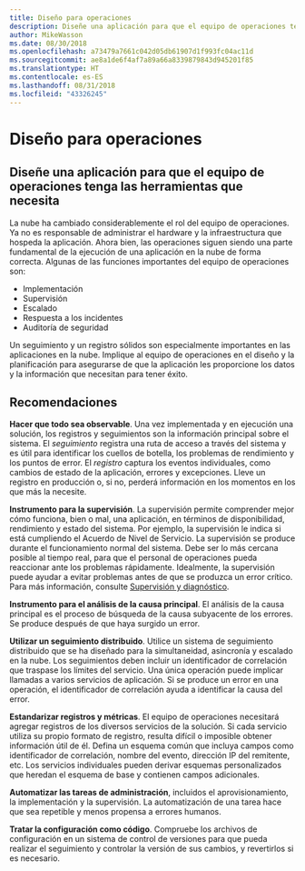 ```yaml
---
title: Diseño para operaciones
description: Diseñe una aplicación para que el equipo de operaciones tenga las herramientas que necesita
author: MikeWasson
ms.date: 08/30/2018
ms.openlocfilehash: a73479a7661c042d05db61907d1f993fc04ac11d
ms.sourcegitcommit: ae8a1de6f4af7a89a66a8339879843d945201f85
ms.translationtype: HT
ms.contentlocale: es-ES
ms.lasthandoff: 08/31/2018
ms.locfileid: "43326245"
---
```

# <a name="design-for-operations"></a>Diseño para operaciones

## <a name="design-an-application-so-that-the-operations-team-has-the-tools-they-need"></a>Diseñe una aplicación para que el equipo de operaciones tenga las herramientas que necesita

La nube ha cambiado considerablemente el rol del equipo de operaciones. Ya no es responsable de administrar el hardware y la infraestructura que hospeda la aplicación.  Ahora bien, las operaciones siguen siendo una parte fundamental de la ejecución de una aplicación en la nube de forma correcta. Algunas de las funciones importantes del equipo de operaciones son:

- Implementación
- Supervisión
- Escalado
- Respuesta a los incidentes
- Auditoría de seguridad

Un seguimiento y un registro sólidos son especialmente importantes en las aplicaciones en la nube. Implique al equipo de operaciones en el diseño y la planificación para asegurarse de que la aplicación les proporcione los datos y la información que necesitan para tener éxito.  <!-- to do: Link to DevOps checklist -->

## <a name="recommendations"></a>Recomendaciones

**Hacer que todo sea observable**. Una vez implementada y en ejecución una solución, los registros y seguimientos son la información principal sobre el sistema. El *seguimiento* registra una ruta de acceso a través del sistema y es útil para identificar los cuellos de botella, los problemas de rendimiento y los puntos de error. El *registro* captura los eventos individuales, como cambios de estado de la aplicación, errores y excepciones. Lleve un registro en producción o, si no, perderá información en los momentos en los que más la necesite.

**Instrumento para la supervisión**. La supervisión permite comprender mejor cómo funciona, bien o mal, una aplicación, en términos de disponibilidad, rendimiento y estado del sistema. Por ejemplo, la supervisión le indica si está cumpliendo el Acuerdo de Nivel de Servicio. La supervisión se produce durante el funcionamiento normal del sistema. Debe ser lo más cercana posible al tiempo real, para que el personal de operaciones pueda reaccionar ante los problemas rápidamente. Idealmente, la supervisión puede ayudar a evitar problemas antes de que se produzca un error crítico. Para más información, consulte [Supervisión y diagnóstico][monitoring].

**Instrumento para el análisis de la causa principal**. El análisis de la causa principal es el proceso de búsqueda de la causa subyacente de los errores. Se produce después de que haya surgido un error. 

**Utilizar un seguimiento distribuido**. Utilice un sistema de seguimiento distribuido que se ha diseñado para la simultaneidad, asincronía y escalado en la nube. Los seguimientos deben incluir un identificador de correlación que traspase los límites del servicio. Una única operación puede implicar llamadas a varios servicios de aplicación. Si se produce un error en una operación, el identificador de correlación ayuda a identificar la causa del error. 

**Estandarizar registros y métricas**. El equipo de operaciones necesitará agregar registros de los diversos servicios de la solución. Si cada servicio utiliza su propio formato de registro, resulta difícil o imposible obtener información útil de él. Defina un esquema común que incluya campos como identificador de correlación, nombre del evento, dirección IP del remitente, etc. Los servicios individuales pueden derivar esquemas personalizados que heredan el esquema de base y contienen campos adicionales.

**Automatizar las tareas de administración**, incluidos el aprovisionamiento, la implementación y la supervisión. La automatización de una tarea hace que sea repetible y menos propensa a errores humanos. 

**Tratar la configuración como código**. Compruebe los archivos de configuración en un sistema de control de versiones para que pueda realizar el seguimiento y controlar la versión de sus cambios, y revertirlos si es necesario. 


<!-- links -->

[monitoring]: ../../best-practices/monitoring.md


